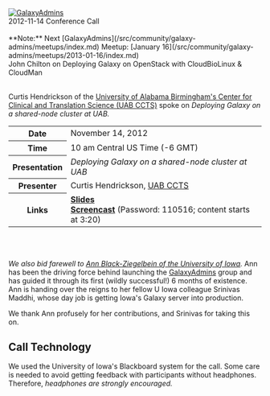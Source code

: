 <div class='center'><a href='/src/community/galaxy-admins/index.md'><img src="/src/images/logos/GalaxyAdmins.png" alt="GalaxyAdmins" /></a> <div class='title'>2012-11-14 Conference Call</div></div>

<br />

<slot name="Community/GalaxyAdmins/LinkBox" />

<div class='center'>**Note:** Next [GalaxyAdmins](/src/community/galaxy-admins/meetups/index.md) Meetup: [January 16](/src/community/galaxy-admins/meetups/2013-01-16/index.md) <br /> John Chilton on Deploying Galaxy on OpenStack with CloudBioLinux & CloudMan</div>

<br />

Curtis Hendrickson of the [University of Alabama Birmingham's Center for Clinical and Translation Science (UAB CCTS)](http://www.uab.edu/ccts/ResearchResources/BMI/Pages/default.aspx) spoke on *Deploying Galaxy on a shared-node cluster at UAB.*  

<table>
  <tr>
    <th> Date </th>
    <td> November 14, 2012 </td>
  </tr>
  <tr>
    <th> Time </th>
    <td> 10 am Central US Time (-6 GMT) </td>
  </tr>
  <tr>
    <th> Presentation </th>
    <td> <em>Deploying Galaxy on a shared-node cluster at UAB</em> </td>
  </tr>
  <tr>
    <th> Presenter </th>
    <td> Curtis Hendrickson, <a href='http://www.uab.edu/ccts/ResearchResources/BMI/Pages/default.aspx'>UAB CCTS</a> </td>
  </tr>
  <tr>
    <th> Links </th>
    <td> <strong><a href='https://depot.galaxyproject.org/hub/attachments/community/galaxy-admins/meetups/2012-11-14/2012-11-14-GalaxyAtUAB.pdf'>Slides</a></strong><br /> <strong><a href='https://globalcampus.uiowa.edu/play_recording.html?recordingId=1262339408056_1352907180568'>Screencast</a></strong> (Password: 110516; content starts at 3:20) </td>
  </tr>
</table>


<br /><br />

*We also bid farewell to [Ann Black-Ziegelbein of the University of Iowa](https://www.linkedin.com/pub/ann-blackziegelbein/a/166/117).*  Ann has been the driving force behind launching the [GalaxyAdmins](/src/community/index.md) group and has guided it through its first (wildly successful!) 6 months of existence.  Ann is handing over the reigns to her fellow U Iowa colleague Srinivas Maddhi, whose day job is getting Iowa's Galaxy server into production.  

We thank Ann profusely for her contributions, and Srinivas for taking this on.

## Call Technology

We used the University of Iowa's Blackboard system for the call. Some care is needed to avoid getting feedback with participants without headphones. Therefore, *headphones are strongly encouraged.*
